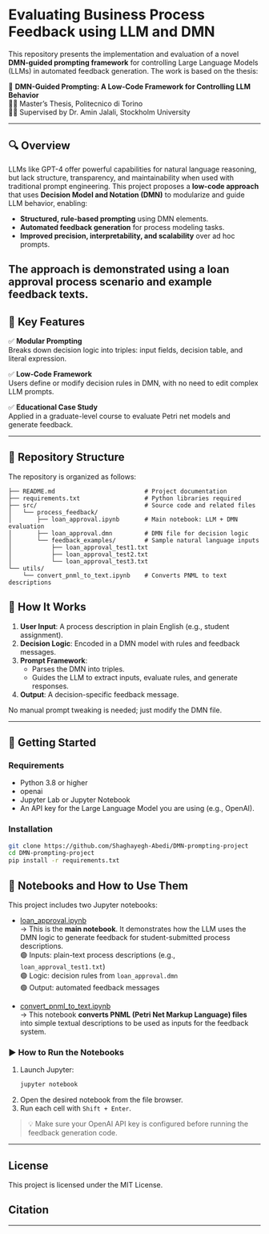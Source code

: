 # Evaluating Business Process Feedback using LLM and DMN

This repository presents the implementation and evaluation of a novel **DMN-guided prompting framework** for controlling Large Language Models (LLMs) in automated feedback generation. The work is based on the thesis:

📄 **DMN-Guided Prompting: A Low-Code Framework for Controlling LLM Behavior**  
🧑‍🎓 Master’s Thesis, Politecnico di Torino  
👨‍🏫 Supervised by Dr. Amin Jalali, Stockholm University

---
## 🔍 Overview

LLMs like GPT-4 offer powerful capabilities for natural language reasoning, but lack structure, transparency, and maintainability when used with traditional prompt engineering. This project proposes a **low-code approach** that uses **Decision Model and Notation (DMN)** to modularize and guide LLM behavior, enabling:

- **Structured, rule-based prompting** using DMN elements.
- **Automated feedback generation** for process modeling tasks.
- **Improved precision, interpretability, and scalability** over ad hoc prompts.

The approach is demonstrated using a loan approval process scenario and example feedback texts.
---

## 🚀 Key Features

✅ **Modular Prompting**  
Breaks down decision logic into triples: input fields, decision table, and literal expression.

✅ **Low-Code Framework**  
Users define or modify decision rules in DMN, with no need to edit complex LLM prompts.

✅ **Educational Case Study**  
Applied in a graduate-level course to evaluate Petri net models and generate feedback.

---
## 📁 Repository Structure

The repository is organized as follows:
```
├── README.md                         # Project documentation
├── requirements.txt                  # Python libraries required
├── src/                              # Source code and related files
│   └── process_feedback/             
│       ├── loan_approval.ipynb       # Main notebook: LLM + DMN evaluation
│       ├── loan_approval.dmn         # DMN file for decision logic
│       └── feedback_examples/        # Sample natural language inputs
│           ├── loan_approval_test1.txt
│           ├── loan_approval_test2.txt
│           └── loan_approval_test3.txt
└── utils/                            
    └── convert_pnml_to_text.ipynb    # Converts PNML to text descriptions
```
## 🧪 How It Works

1. **User Input**: A process description in plain English (e.g., student assignment).
2. **Decision Logic**: Encoded in a DMN model with rules and feedback messages.
3. **Prompt Framework**:
   - Parses the DMN into triples.
   - Guides the LLM to extract inputs, evaluate rules, and generate responses.
4. **Output**: A decision-specific feedback message.

No manual prompt tweaking is needed; just modify the DMN file.

---

## 🚀 Getting Started

### Requirements

* Python 3.8 or higher
* openai
* Jupyter Lab or Jupyter Notebook
* An API key for the Large Language Model you are using (e.g., OpenAI).

### Installation

```bash
git clone https://github.com/Shaghayegh-Abedi/DMN-prompting-project
cd DMN-prompting-project
pip install -r requirements.txt
```


## 📓 Notebooks and How to Use Them

This project includes two Jupyter notebooks:

- [loan_approval.ipynb](src/process_feedback/loan_approval.ipynb)  
  → This is the **main notebook**. It demonstrates how the LLM uses the DMN logic to generate feedback for student-submitted process descriptions.  
  🟢 Inputs: plain-text process descriptions (e.g., `loan_approval_test1.txt`)  
  🟢 Logic: decision rules from `loan_approval.dmn`  
  🟢 Output: automated feedback messages

- [convert_pnml_to_text.ipynb](utils/convert_pnml_to_text.ipynb)  
  → This notebook **converts PNML (Petri Net Markup Language) files** into simple textual descriptions to be used as inputs for the feedback system.

### ▶️ How to Run the Notebooks

1. Launch Jupyter:
   ```bash
   jupyter notebook
   ```
2. Open the desired notebook from the file browser.
3. Run each cell with `Shift + Enter`.

> 💡 Make sure your OpenAI API key is configured before running the feedback generation code.
---
## License

This project is licensed under the MIT License.

## Citation


---
